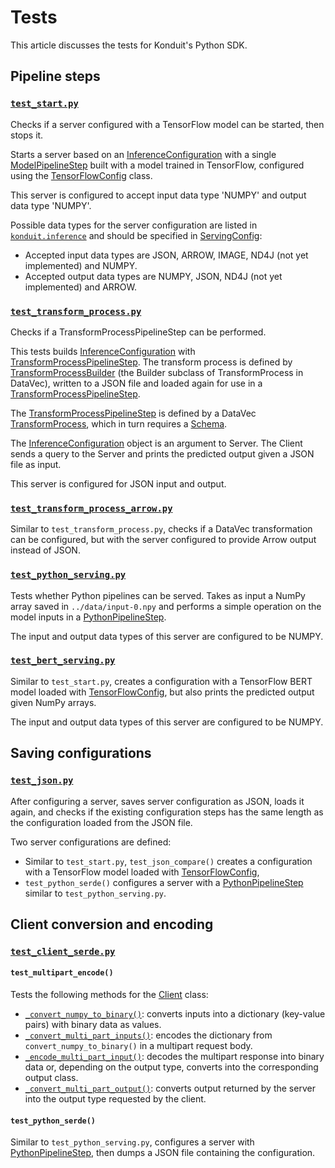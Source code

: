 # Tests 
This article discusses the tests for Konduit's Python SDK.

## Pipeline steps 

### [`test_start.py`](https://github.com/KonduitAI/konduit-serving/blob/master/python/tests/test_start.py)

Checks if a server configured with a TensorFlow model can be started, then stops it. 

Starts a server based on an [InferenceConfiguration](../konduit/inference.py#L2386-L2427) with a single [ModelPipelineStep](../konduit/inference.py#L1579-L1778) built with a model trained in TensorFlow, configured using the [TensorFlowConfig](../konduit/inference.py#L656-L720) class. 

This server is configured to accept input data type 'NUMPY' and output data type 'NUMPY'. 

Possible data types for the server configuration are listed in [`konduit.inference`](../konduit/inference.py#L863-L865) and should be specified in [ServingConfig](../konduit/inference.py#L861-L1018):
- Accepted input data types are JSON, ARROW, IMAGE, ND4J (not yet implemented) and NUMPY. 
- Accepted output data types are NUMPY, JSON, ND4J (not yet implemented) and ARROW.

### [`test_transform_process.py`](test_transform_process.py)

Checks if a TransformProcessPipelineStep can be performed. 

This tests builds [InferenceConfiguration](../konduit/inference.py#L2386-L2427) with [TransformProcessPipelineStep](../konduit/inference.py#L1400-L1573). The transform process is defined by [TransformProcessBuilder](https://github.com/eclipse/deeplearning4j/blob/master/datavec/datavec-api/src/main/java/org/datavec/api/transform/TransformProcess.java#L611) (the Builder subclass of TransformProcess in DataVec), written to a JSON file and loaded again for use in a [TransformProcessPipelineStep](../konduit/inference.py#L1400-L1573). 

The [TransformProcessPipelineStep](../konduit/inference.py#L1400-L1573) is defined by a DataVec [TransformProcess](https://deeplearning4j.org/docs/latest/datavec-transforms), which in turn requires a [Schema](https://deeplearning4j.org/docs/latest/datavec-schema). 

The [InferenceConfiguration](../konduit/inference.py#L2386-L2427) object is an argument to Server. The Client sends a query to the Server and prints the predicted output given a JSON file as input. 

This server is configured for JSON input and output. 

### [`test_transform_process_arrow.py`](test_transform_process_arrow.py)

Similar to `test_transform_process.py`, checks if a DataVec transformation can be configured, but with the server configured to provide Arrow output instead of JSON. 

### [`test_python_serving.py`](test_python_serving.py)

Tests whether Python pipelines can be served. Takes as input a NumPy array saved in `../data/input-0.npy` and performs a simple operation on the model inputs in a [PythonPipelineStep](../konduit/inference.py#L1221-L1394).

The input and output data types of this server are configured to be NUMPY. 

### [`test_bert_serving.py`](test_bert_serving.py)

Similar to `test_start.py`, creates a configuration with a TensorFlow BERT model loaded with [TensorFlowConfig](../konduit/inference.py#L656-L720), but also prints the predicted output given NumPy arrays. 

The input and output data types of this server are configured to be NUMPY. 

## Saving configurations 

### [`test_json.py`](test_json.py)

After configuring a server, saves server configuration as JSON, loads it again, and checks if the existing configuration steps has the same length as the configuration loaded from the JSON file. 

Two server configurations are defined: 
- Similar to `test_start.py`, `test_json_compare()` creates a configuration with a TensorFlow model loaded with [TensorFlowConfig](../konduit/inference.py#L656-L720), 
- `test_python_serde()` configures a server with a [PythonPipelineStep](../konduit/inference.py#L1221-L1394) similar to `test_python_serving.py`.


## Client conversion and encoding 

### [`test_client_serde.py`](test_client_serde.py)

#### `test_multipart_encode()`
Tests the following methods for the [Client](../konduit/client.py#L10-L139) class: 
- [`_convert_numpy_to_binary()`](../konduit/client.py#L72-L76): converts inputs into a dictionary (key-value pairs) with binary data as values.
- [`_convert_multi_part_inputs()`](../konduit/client.py#L100-L108): encodes the dictionary from `convert_numpy_to_binary()` in a multipart request body.
- [`_encode_multi_part_input()`](../konduit/client.py#L85-L97): decodes the multipart response into binary data or, depending on the output type, converts into the corresponding output class.
- [`_convert_multi_part_output()`](../konduit/client.py#L110-L129): converts output returned by the server into the output type requested by the client.

#### `test_python_serde()`
Similar to `test_python_serving.py`, configures a server with [PythonPipelineStep](../konduit/inference.py#L1221-L1394), then dumps a JSON file containing the configuration.

